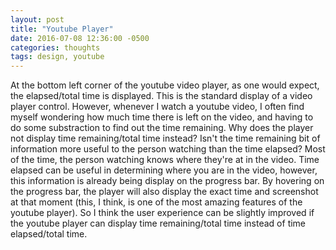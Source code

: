 ```yaml
---
layout: post
title: "Youtube Player"
date: 2016-07-08 12:36:00 -0500
categories: thoughts
tags: design, youtube
---
```


At the bottom left corner of the youtube video player, as one would expect, the elapsed/total time is displayed. 
This is the standard display of a video player control. However, whenever I watch a youtube video, I often find myself wondering how much time there is left on the video, and having to do some substraction
to find out the time remaining. Why does the player not display time remaining/total time instead? Isn't the time remaining bit of information more useful to the person watching than the time
elapsed? Most of the time, the person watching knows where they're at in the video. Time elapsed can be useful in determining where you are in the video, however, this information is already being display 
on the progress bar. By hovering on the progress bar, the player will also display the exact time and screenshot at that moment (this, I think, is one of the most amazing features of the youtube 
player). So I think the user experience can be slightly improved if the youtube player can display time remaining/total time instead of time elapsed/total time.
